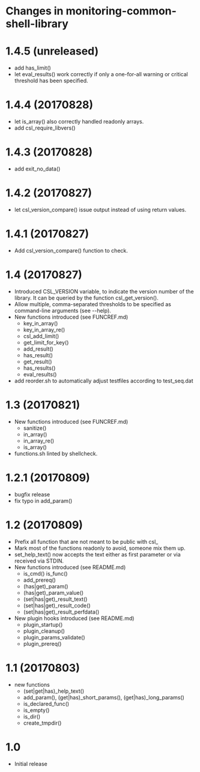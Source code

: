 # Changes in monitoring-common-shell-library

# 1.4.5 (unreleased)

* add has\_limit()
* let eval\_results() work correctly if only a one-for-all
  warning or critical threshold has been specified.

# 1.4.4 (20170828)

* let is\_array() also correctly handled readonly arrays.
* add csl\_require\_libvers()

# 1.4.3 (20170828)

* add exit\_no\_data()

# 1.4.2 (20170827)

* let csl\_version\_compare() issue output instead of using return values.

# 1.4.1 (20170827)

* Add csl\_version\_compare() function to check.

# 1.4 (20170827)

* Introduced CSL\_VERSION variable, to indicate the version number of the
  library. It can be queried by the function csl\_get\_version().
* Allow multiple, comma-separated thresholds to be specified as command-line
  arguments (see --help).
* New functions introduced (see FUNCREF.md)
    * key\_in\_array()
    * key\_in\_array\_re()
    * csl\_add\_limit()
    * get\_limit\_for\_key()
    * add\_result()
    * has\_result()
    * get\_result()
    * has\_results()
    * eval\_results()
* add reorder.sh to automatically adjust testfiles according to test\_seq.dat

# 1.3 (20170821)

* New functions introduced (see FUNCREF.md)
    * sanitize()
    * in\_array()
    * in\_array\_re()
    * is\_array()
* functions.sh linted by shellcheck.

# 1.2.1 (20170809)

* bugfix release
* fix typo in add\_param()

# 1.2 (20170809)

* Prefix all function that are not meant to be public with csl\_
* Mark most of the functions readonly to avoid, someone mix them up.
* set\_help\_text() now accepts the text either as first parameter or via received via STDIN.
* New functions introduced (see README.md)
    * is\_cmd() is\_func()
    * add\_prereq()
    * (has|get)\_param()
    * (has|get)\_param\_value()
    * (set|has|get)\_result\_text()
    * (set|has|get)\_result\_code()
    * (set|has|get)\_result\_perfdata()
* New plugin hooks introduced (see README.md)
    * plugin\_startup()
    * plugin\_cleanup()
    * plugin\_params\_validate()
    * plugin\_prereq()

# 1.1 (20170803)

* new functions
    * (set|get|has)\_help\_text()
    * add\_param(), (get|has)\_short\_params(), (get|has)\_long\_params()
    * is\_declared\_func()
    * is\_empty()
    * is\_dir()
    * create\_tmpdir()

# 1.0

* Initial release
